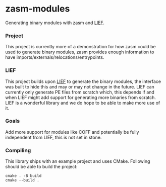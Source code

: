 # zasm-modules
Generating binary modules with zasm and [LIEF](https://github.com/lief-project/LIEF).

### Project
This project is currently more of a demonstration for how zasm could be used to generate binary modules,
zasm provides enough information to have imports/externals/relocations/entrypoints.

### LIEF
This project builds upon [LIEF](https://github.com/lief-project/LIEF) to generate the binary modules, the interface was built to hide this and
may or may not change in the future. LIEF can currently only generate PE files from scratch which, this depends if and when LIEF might add support for generating more binaries from scratch. LIEF is a wonderful
library and we do hope to be able to make more use of it.

### Goals
Add more support for modules like COFF and potentially be fully independent from LIEF, this is not set in stone.

### Compiling
This library ships with an example project and uses CMake. Following should be able to build the
project:
```
cmake . -B build
cmake --build .
```
